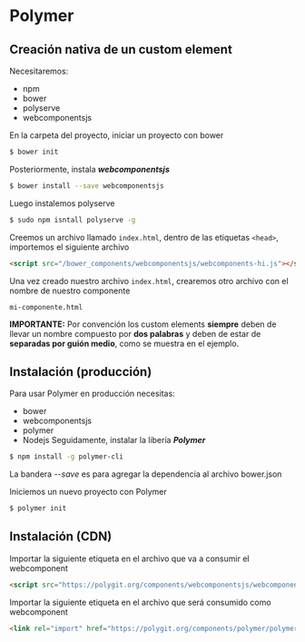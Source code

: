# Polymer
## Creación nativa de un custom element

Necesitaremos:
* npm
* bower
* polyserve
* webcomponentsjs

En la carpeta del proyecto, iniciar un proyecto con bower

```bash
$ bower init
```
Posteriormente, instala **_webcomponentsjs_**
```bash
$ bower install --save webcomponentsjs 
```
Luego instalemos polyserve
```bash
$ sudo npm isntall polyserve -g
```
Creemos un archivo llamado `index.html`, dentro de las etiquetas `<head>`, importemos el siguiente archivo
```html
<script src="/bower_components/webcomponentsjs/webcomponents-hi.js"></script>
```
Una vez creado nuestro archivo `index.html`, crearemos otro archivo con el nombre de nuestro componente
```text
mi-componente.html
```
**IMPORTANTE:** Por convención los custom elements **siempre** deben de llevar un nombre compuesto por **dos palabras** y deben de estar de **separadas por guión medio**, como se muestra en el ejemplo.
## Instalación (producción)

Para usar Polymer en producción necesitas:
* bower
* webcomponentsjs
* polymer
* Nodejs
Seguidamente, instalar la libería **_Polymer_**

```bash
$ npm install -g polymer-cli
```

La bandera _--save_ es para agregar la dependencia al archivo bower.json

Iniciemos un nuevo proyecto con Polymer
```bash
$ polymer init
```

## Instalación (CDN)

Importar la siguiente etiqueta en el archivo que va a consumir el webcomponent

```html
<script src="https://polygit.org/components/webcomponentsjs/webcomponents-lite.js"></script>
```

Importar la siguiente etiqueta en el archivo que será consumido como webcomponent

```html
<link rel="import" href="https://polygit.org/components/polymer/polymer.html">
```


